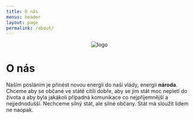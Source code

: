 ```yaml
---
title: O nás
menus: header
layout: page
permalink: /about/
---
```


<div style="text-align:center"><img src="{{ site.url }}{{ site.baseurl }}/images/logo0square.png" alt="logo" /></div>

# O nás
Naším posláním je přinést novou energii do naší vlády, energii **národa**. Chceme aby se občané ve státě cítili dobře, aby se jim stát moc nepletl do života a aby byla jakákoli případná komunikace <!--(slovo, když se lidi spolu baví nabo tak něco)--> co nejpříjemnější a nejjednodušší. Nechceme silný stát, ale silné občany. Stát má sloužit lidem ne naopak.